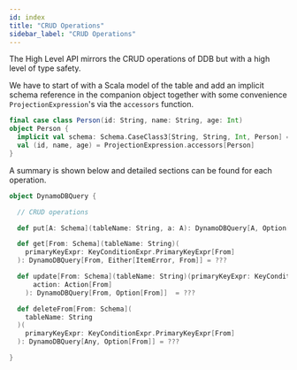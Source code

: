 ```yaml
---
id: index
title: "CRUD Operations"
sidebar_label: "CRUD Operations"
---
```


The High Level API mirrors the CRUD operations of DDB but with a high level of type safety. 

We have to start of with a Scala model of the table and add an implicit schema reference in the companion object together with some convenience `ProjectionExpression`'s via the `accessors` function. 

```scala
final case class Person(id: String, name: String, age: Int)
object Person {
  implicit val schema: Schema.CaseClass3[String, String, Int, Person] = DeriveSchema.gen[Person]
  val (id, name, age) = ProjectionExpression.accessors[Person]
}
```

A summary is shown below and detailed sections can be found for each operation.

```scala
object DynamoDBQuery {

  // CRUD operations  

  def put[A: Schema](tableName: String, a: A): DynamoDBQuery[A, Option[A]] = ???

  def get[From: Schema](tableName: String)(
    primaryKeyExpr: KeyConditionExpr.PrimaryKeyExpr[From]
  ): DynamoDBQuery[From, Either[ItemError, From]] = ???

  def update[From: Schema](tableName: String)(primaryKeyExpr: KeyConditionExpr.PrimaryKeyExpr[From])(
      action: Action[From]
    ): DynamoDBQuery[From, Option[From]]  = ???

  def deleteFrom[From: Schema](
    tableName: String
  )(
    primaryKeyExpr: KeyConditionExpr.PrimaryKeyExpr[From]
  ): DynamoDBQuery[Any, Option[From]] = ???

}
```
